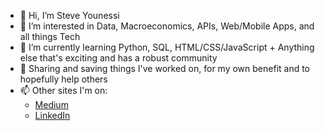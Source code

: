- 👋 Hi, I’m Steve Younessi
- 👀 I’m interested in Data, Macroeconomics, APIs, Web/Mobile Apps, and all things Tech
- 🌱 I’m currently learning Python, SQL, HTML/CSS/JavaScript + Anything else that's exciting and has a robust community
- 💞️ Sharing and saving things I've worked on, for my own benefit and to hopefully help others
- 📫 Other sites I'm on:
  - [Medium](https://marginalruminations.medium.com/)
  - [LinkedIn](https://www.linkedin.com/in/steve-younessi-008a62209/) 

<!---
styounessi/styounessi is a ✨ special ✨ repository because its `README.md` (this file) appears on your GitHub profile.
You can click the Preview link to take a look at your changes.
--->

